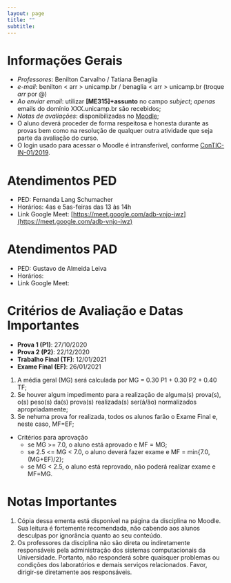 ```yaml
---
layout: page
title: ""
subtitle:
---
```


# Informações Gerais

- *Professores*: Benilton Carvalho / Tatiana Benaglia
- *e-mail*: benilton < arr > unicamp.br / benaglia < arr > unicamp.br (troque _arr_ por @)
- *Ao enviar email*: utilizar **[ME315]+assunto** no campo *subject*; *apenas* emails do domínio XXX.unicamp.br são recebidos;
- *Notas de avaliações*: disponibilizadas no [Moodle](https://moodle.ggte.unicamp.br/course/view.php?id=7543);
- O aluno deverá proceder de forma respeitosa e honesta durante as provas bem como na resolução de qualquer outra atividade que seja parte da avaliação do curso.
- O login usado para acessar o Moodle é intransferível, conforme [ConTIC-IN-01/2019](https://www.citic.unicamp.br/sites/default/files/normas/ConTIC-IN-01%202019%20-%20normas_uso_TIC.pdf).

# Atendimentos PED

- PED: Fernanda  Lang Schumacher
- Horários: 4as e 5as-feiras das 13 às 14h
- Link Google Meet: [https://meet.google.com/adb-vnjo-iwz](https://meet.google.com/adb-vnjo-iwz)

# Atendimentos PAD

- PED: Gustavo de Almeida Leiva
- Horários:
- Link Google Meet:

# Critérios de Avaliação e Datas Importantes

- **Prova 1 (P1)**: 27/10/2020
- **Prova 2 (P2)**: 22/12/2020
- **Trabalho Final (TF)**: 12/01/2021
- **Exame Final (EF)**: 26/01/2021

1. A média geral (MG) será calculada por MG = 0.30 P1 + 0.30 P2 + 0.40 TF;
2. Se houver algum impedimento para a realização de alguma(s) prova(s), o(s) peso(s) da(s) prova(s) realizada(s) ser(á/ão) normalizados apropriadamente;
3. Se nehuma prova for realizada, todos os alunos farão o Exame Final e, neste caso, MF=EF;

* Critérios para aprovação
  - se MG >= 7.0, o aluno está aprovado e MF = MG;
  - se 2.5 <= MG < 7.0, o aluno deverá fazer exame e MF = min{7.0, (MG+EF)/2};
  - se MG < 2.5, o aluno está reprovado, não poderá realizar exame e MF=MG.

# Notas Importantes

1. Cópia dessa ementa está disponível na página da disciplina no Moodle. Sua leitura é fortemente recomendada, não cabendo aos alunos desculpas por ignorância quanto ao seu conteúdo.
2. Os professores da disciplina não são direta ou indiretamente responsáveis pela administração dos sistemas computacionais da Universidade. Portanto, não responderá sobre quaisquer problemas ou condições dos laboratórios e demais serviços relacionados. Favor, dirigir-se diretamente aos responsáveis.
